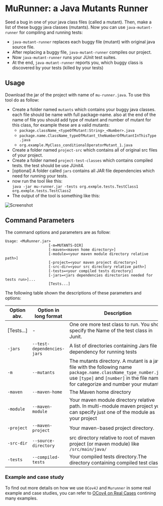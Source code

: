# MuRunner: a Java Mutants Runner
Seed a bug in one of your java class files (called a mutant). Then, make a list of these buggy java classes (mutants). Now you can use `java-mutant-runner` for compiling and running tests:
* `java-mutant-runner` replaces each buggy file (mutant) with original java source file.
* After replacing a buggy file, `java-mutant-runner` compiles our project.
* Now `java-mutant-runner` runs your JUnit test suites.
* At the end, `java-mutant-runner` reports you, which buggy class is discovered by your tests (killed by your tests)

## Usage
Download the jar of the project with name of `mu-runner.java`. To use this tool do as follow:

- Create a folder named `mutants` which contains your buggy java classes. each file should be name with full package-name. also at the end of the name of file you should add type of mutant and number of mutant for this class, for example these are a valid mutants:
  - `package.className_<typeOfMutant:String>_<Number>.java`
  - `package.name.ClassName_typeOfMutant_theNumberOfMutantInThisType.java`
  - `org.example.MyClass_conditionalOperatorMutant_1.java`
- Create a folder named `project-src` which contains all of original src files of your project.
- Create a folder named `project-test-classes` which contains compiled tests. the test should be use JUnit4.
- [optional] A folder called `jars` contains all JAR file dependencies which need for running your tests.
- now run the tool like this: <br/>
`java -jar mu-runner.jar -tests org.exmple.tests.TestClass1 org.exmple.tests.TestClass2` 
- The output of the tool is something like this: 

![Screenshot](../main/docs/output.png?raw=true)

## Command Parameters
The command options and parameters are as follow:
```shell script
Usage: <MuRunner.jar> 
                    [-m=MUTANTS-DIR] 
                    [-maven=<maven home directory>]
                    [-module=<your maven module directory relative path>]
                    [-project=<your maven project directory>]
                    [-src-dir=<your src directory relative path>] 
                    [-tests=<your compiled tests directory] 
                    [-jars=<jars dependencies directories needed for tests run>]... 
                    [Tests...]
```
The following table shown the descriptions of these parameters and options:

| Option abv. |Option in long format | Description |
| -- | ---- | ----------- |
| [Tests...] | - | One ore more test class to run. You should specify the Name of the test class in Junit. |
| `-jars` | `--test-dependencies-jars` | A list of directories containing Jars file dependency for running tests |
| `-m`| `--mutants` | The mutants directory. A mutant is a java file with the following name `package.name.className_type_number.java` use `[type]` and `[number]` in the file name for categorize and number your mutants. |
| `-maven`| `--maven-home` | The Maven home directory |
| `-module`| `--maven-module` | Your maven module directory relative path. In multi-module maven project you can specify just one of the module as your project |
| `-project`| `--maven-project` | Your maven-based project directory. |
|  `-src-dir`| `--source-directory` | src directory relative to root of maven project (or maven module) like `/src/main/java/` |
| `-tests`| `--compiled-tests` | Your compiled tests directory.The directory containing compiled test classes |
### Example and case study
To find out more details on how we use `OCov4J` and `Murunner` in some real example and case studies, you can refer to [OCov4 on Real Cases](https://github.com/sbu-test-lab/object-coverage-case-studies") contining many examples.
